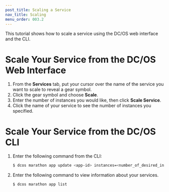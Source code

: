 ```yaml
---
post_title: Scaling a Service
nav_title: Scaling
menu_order: 003.2
---
```


This tutorial shows how to scale a service using the DC/OS web interface and the CLI.

# Scale Your Service from the DC/OS Web Interface

1. From the **Services** tab, put your cursor over the name of the service you want to scale to reveal a gear symbol.
1. Click the gear symbol and choose **Scale**.
1. Enter the number of instances you would like, then click **Scale Service**.
1. Click the name of your service to see the number of instances you specified.

# Scale Your Service from the DC/OS CLI

1.  Enter the following command from the CLI:

    ```bash
    $ dcos marathon app update <app-id> instances=<number_of_desired_instances>
    ```
    
1.  Enter the following command to view information about your services. 

    ```bash
    $ dcos marathon app list
    ```